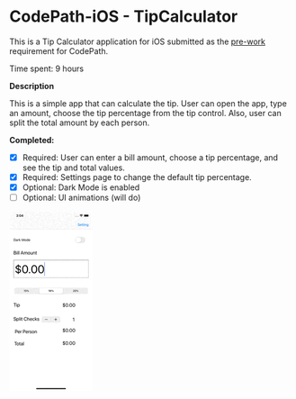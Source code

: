 # CodePath-iOS - TipCalculator


This is a Tip Calculator application for iOS submitted as the [pre-work](https://github.com/ebbuni1023/CodePath-iOS) requirement for CodePath.

Time spent: 9 hours

**Description**

This is a simple app that can calculate the tip.
User can open the app, type an amount, choose the tip percentage from the tip control.
Also, user can split the total amount by each person.

**Completed:**

* [x] Required: User can enter a bill amount, choose a tip percentage, and see the tip and total values.
* [x] Required: Settings page to change the default tip percentage.
* [x] Optional: Dark Mode is enabled
* [ ] Optional: UI animations (will do)

![Video Walkthrough](prework_Jiyoung.gif)

